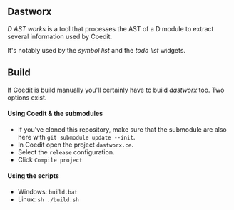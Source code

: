 ## Dastworx

_D AST works_ is a tool that processes the AST of a D module to extract several information used by Coedit.

It's notably used by the _symbol list_ and the _todo list_ widgets.

## Build

If Coedit is build manually you'll certainly have to build _dastworx_ too.
Two options exist.

#### Using Coedit & the submodules

- If you've cloned this repository, make sure that the submodule are also here with `git submodule update --init`. 
- In Coedit open the project `dastworx.ce`.
- Select the `release` configuration.
- Click `Compile project`

#### Using the scripts

- Windows: `build.bat`
- Linux: `sh ./build.sh`